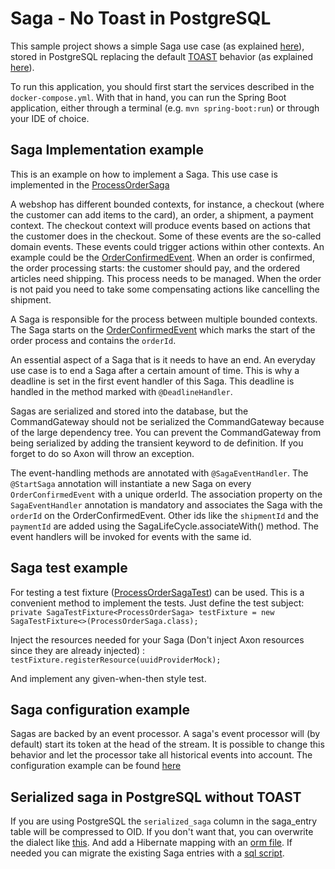 # Saga - No Toast in PostgreSQL

This sample project shows a simple Saga use case (as explained [here](#saga-implementation-example)), stored in
PostgreSQL replacing the default [TOAST](https://wiki.postgresql.org/wiki/TOAST) behavior (as
explained [here](#serialized-saga-in-postgresql-without-toast)).

To run this application, you should first start the services described in the `docker-compose.yml`. With that in hand,
you can run the Spring Boot application, either through a terminal (e.g. `mvn spring-boot:run`) or through your IDE of
choice.

## Saga Implementation example

This is an example on how to implement a Saga. This use case is implemented in
the [ProcessOrderSaga](src/main/java/io/axoniq/dev/samples/saga/ProcessOrderSaga.java)

A webshop has different bounded contexts, for instance, a checkout (where the customer can add items to the card), an
order, a shipment, a payment context. The checkout context will produce events based on actions that the customer does
in the checkout. Some of these events are the so-called domain events. These events could trigger actions within other
contexts. An example could be
the [OrderConfirmedEvent](src/main/java/io/axoniq/dev/samples/order/api/OrderConfirmedEvent.java). When an order is
confirmed, the order processing starts: the customer should pay, and the ordered articles need shipping. This process
needs to be managed. When the order is not paid you need to take some compensating actions like cancelling the shipment.

A Saga is responsible for the process between multiple bounded contexts. The Saga starts on
the [OrderConfirmedEvent](src/main/java/io/axoniq/dev/samples/order/api/OrderConfirmedEvent.java) which marks the start
of the order process and contains the `orderId`.

An essential aspect of a Saga that is it needs to have an end. An everyday use case is to end a Saga after a certain
amount of time. This is why a deadline is set in the first event handler of this Saga. This deadline is handled in the
method marked with `@DeadlineHandler`.

Sagas are serialized and stored into the database, but the CommandGateway should not be serialized the CommandGateway
because of the large dependency tree. You can prevent the CommandGateway from being serialized by adding the transient
keyword to de definition. If you forget to do so Axon will throw an exception.

The event-handling methods are annotated with `@SagaEventHandler`. The `@StartSaga` annotation will instantiate a new
Saga on every `OrderConfirmedEvent` with a unique orderId. The association property on the `SagaEventHandler` annotation
is mandatory and associates the Saga with the `orderId` on the OrderConfirmedEvent. Other ids like the `shipmentId` and
the `paymentId` are added using the SagaLifeCycle.associateWith() method. The event handlers will be invoked for events
with the same id.

## Saga test example

For testing a test fixture ([ProcessOrderSagaTest](src/test/java/io/axoniq/dev/samples/saga/ProcessOrderSagaTest.java))
can be used. This is a convenient method to implement the tests.
Just define the test subject:  
`private SagaTestFixture<ProcessOrderSaga> testFixture = new SagaTestFixture<>(ProcessOrderSaga.class);`

Inject the resources needed for your Saga (Don't inject Axon resources since they are already injected) :
`testFixture.registerResource(uuidProviderMock);`

And implement any given-when-then style test.

## Saga configuration example

Sagas are backed by an event processor. A saga's event processor will (by default) start its token at the head of the
stream. It is possible to change this behavior and let the processor take all historical events into account. The
configuration example can be found [here](src/main/java/io/axoniq/dev/samples/saga/ProcessOrderSagaConfig.java)

## Serialized saga in PostgreSQL without TOAST

If you are using PostgreSQL the `serialized_saga` column in the saga_entry table will be compressed to OID. If you don't
want that, you can overwrite the dialect
like [this](src/main/java/io/axoniq/dev/samples/dialect/NoToastPostgreSQLDialect.java). And add a Hibernate mapping with
an [orm file](src/main/resources/orm.xml). If needed you can migrate the existing Saga entries with
a [sql script](src/main/resources/migrateToBytea.sql).